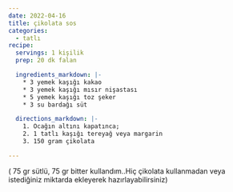 ```yaml
---
date: 2022-04-16
title: çikolata sos
categories:
  - tatlı
recipe:
  servings: 1 kişilik
  prep: 20 dk falan

  ingredients_markdown: |-
    * 3 yemek kaşığı kakao
    * 3 yemek kaşığı mısır nişastası
    * 5 yemek kaşığı toz şeker
    * 3 su bardağı süt

  directions_markdown: |-
    1. Ocağın altını kapatınca;
    2. 1 tatlı kaşığı tereyağ veya margarin
    3. 150 gram çikolata

---
```

( 75 gr sütlü, 75 gr bitter kullandım..Hiç çikolata kullanmadan veya istediğiniz miktarda ekleyerek hazırlayabilirsiniz)
